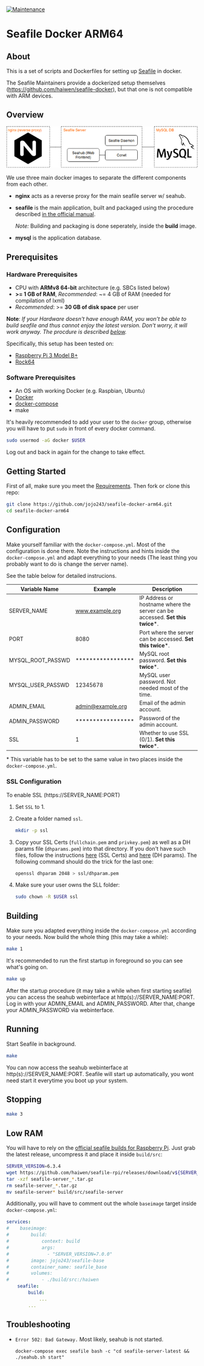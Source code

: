 [![Maintenance](https://img.shields.io/badge/Maintained%3F-yes-green.svg)](https://GitHub.com/Naereen/StrapDown.js/graphs/commit-activity)

# Seafile Docker ARM64

## About

This is a set of scripts and Dockerfiles for setting up [Seafile](https://www.seafile.com/en/home/) in docker.

The Seafile Maintainers provide a dockerized setup themselves (https://github.com/haiwen/seafile-docker), but that one is not compatible with ARM devices.

## Overview

![](components-overview.png)

We use three main docker images to separate the different components from each other.
- **nginx** acts as a reverse proxy for the main seafile server w/ seahub.
- **seafile** is the main application, built and packaged using the procedure described [in the official manual](https://manual.seafile.com/build_seafile/rpi.html).

   *Note:* Building and packaging is done seperately, inside the **build** image.
- **mysql** is the application database.

## Prerequisites

### Hardware Prerequisites

- CPU with **ARMv8 64-bit** architecture (e.g. SBCs listed below)
- **\>= 1 GB of RAM**, *Recommended*: ~= 4 GB of RAM (needed for compilation of lxml)
- *Recommended*: >= **30 GB of disk space** per user

**Note**: *If your Hardware doesn't have enough RAM, you won't be able to
build seafile and thus cannot enjoy the latest version. Don't worry, it will work anyway. The procdure is described [below](#Low-RAM).*

Specifically, this setup has been tested on:

- [Raspberry Pi 3 Model B+](https://www.raspberrypi.org/products/raspberry-pi-3-model-b-plus/)
- [Rock64](https://www.pine64.org/devices/single-board-computers/rock64/)

### Software Prerequisites

- An OS with working Docker (e.g. Raspbian, Ubuntu)
- [Docker](https://docs.docker.com/install/linux/docker-ce/debian/)
- [docker-compose](https://docs.docker.com/compose/install/)
- make

It's heavily recommended to add your user to the `docker` group,
otherwise you will have to put `sudo` in front of every docker command.

```bash
sudo usermod -aG docker $USER
```

Log out and back in again for the change to take effect.

## Getting Started

First of all, make sure you meet the [Requirements](#Prerequisites). Then fork or clone this repo:

```bash
git clone https://github.com/jojo243/seafile-docker-arm64.git
cd seafile-docker-arm64
```

## Configuration

Make yourself familiar with the `docker-compose.yml`. Most of the configuration
is done there. Note the instructions and hints inside the `docker-compose.yml`
and adapt everything to your needs (The least thing you probably want to do is
change the server name).

See the table below for detailed instrucions.

| Variable Name     | Example           | Description                    |
| ----------------- | ----------------- | ------------------------------ |
| SERVER_NAME       | www.example.org   | IP Address or hostname where the server can be accessed. **Set this twice**\*. |
| PORT              | 8080              | Port where the server can be accessed. **Set this twice**\*. |
| MYSQL_ROOT_PASSWD | ***************** | MySQL root password. **Set this twice**\*. |
| MYSQL_USER_PASSWD | 12345678          | MySQL user password. Not needed most of the time. |
| ADMIN_EMAIL       | admin@example.org | Email of the admin account.    |
| ADMIN_PASSWORD    | ***************** | Password of the admin account. |
| SSL               | 1                 | Whether to use SSL (0/1). **Set this twice**\*.     |

\* This variable has to be set to the same value in two places inside the `docker-compose.yml`.

### SSL Configuration

To enable SSL (https:\/\/SERVER_NAME:PORT)

1. Set `SSL` to 1.
2. Create a folder named `ssl`.

    ```bash
    mkdir -p ssl
    ```
3. Copy your SSL Certs (`fullchain.pem` and `privkey.pem`) as well as a
DH params file (`dhparams.pem`) into that directory.
If you don't have such files, follow the instructions
[here](https://certbot.eff.org/lets-encrypt/) (SSL Certs) and
[here](https://weakdh.org/sysadmin.html) (DH params). The following command
should do the trick for the last one:

    ```bash
    openssl dhparam 2048 > ssl/dhparam.pem
    ```

4. Make sure your user owns the SLL folder:

    ```bash
    sudo chown -R $USER ssl
    ```

## Building

Make sure you adapted everything inside the `docker-compose.yml` according to
your needs. Now build the whole thing (this may take a while):

```bash
make 1
```

It's recommended to run the first startup in foreground so you can
see what's going on.

```bash
make up
```

After the startup procedure (it may take a while when first starting seafile)
you can access the seahub webinterface at http(s):\/\/SERVER_NAME:PORT.
Log in with your ADMIN_EMAIL and ADMIN_PASSWORD.
After that, change your ADMIN_PASSWORD via webinterface.

## Running

Start Seafile in background.

```bash
make
```

You can now access the seahub webinterface at http(s):\/\/SERVER_NAME:PORT.
Seafile will start up automatically, you wont need start it everytime you boot up your system.

## Stopping

```bash
make 3
```

## Low RAM

You will have to rely on the [official seafile builds for Raspberry Pi](https://github.com/haiwen/seafile-rpi). Just grab the latest release, uncompress it and place it inside `build/src`:

```bash
SERVER_VERSION=6.3.4
wget https://github.com/haiwen/seafile-rpi/releases/download/v${SERVER_VERSION}/seafile-server_${SERVER_VERSION}_stable_pi.tar.gz
tar -xzf seafile-server_*.tar.gz
rm seafile-server_*.tar.gz
mv seafile-server* build/src/seafile-server
```

Additionally, you will have to comment out the whole `baseimage` target inside `docker-compose.yml`:

```yaml
services:
#    baseimage:
#        build:
#            context: build
#            args:
#              - "SERVER_VERSION=7.0.0"
#        image: jojo243/seafile-base
#        container_name: seafile_base
#        volumes:
#            - ./build/src:/haiwen
    seafile:
        build:
            ...
        ...
```

## Troubleshooting

- `Error 502: Bad Gateway.`
    Most likely, seahub is not started.

    ```
    docker-compose exec seafile bash -c "cd seafile-server-latest && ./seahub.sh start"
    ```
